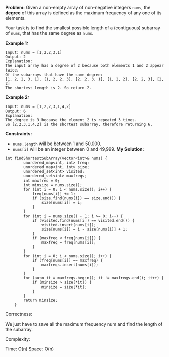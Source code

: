 **Problem:**
Given a non-empty array of non-negative integers `nums`, the **degree** of this array is defined as the maximum frequency of any one of its elements.

Your task is to find the smallest possible length of a (contiguous) subarray of `nums`, that has the same degree as `nums`.

 

**Example 1:**

```
Input: nums = [1,2,2,3,1]
Output: 2
Explanation: 
The input array has a degree of 2 because both elements 1 and 2 appear twice.
Of the subarrays that have the same degree:
[1, 2, 2, 3, 1], [1, 2, 2, 3], [2, 2, 3, 1], [1, 2, 2], [2, 2, 3], [2, 2]
The shortest length is 2. So return 2.
```

**Example 2:**

```
Input: nums = [1,2,2,3,1,4,2]
Output: 6
Explanation: 
The degree is 3 because the element 2 is repeated 3 times.
So [2,2,3,1,4,2] is the shortest subarray, therefore returning 6.
```

 

**Constraints:**

- `nums.length` will be between 1 and 50,000.
- `nums[i]` will be an integer between 0 and 49,999.
**My Solution:**
```
int findShortestSubArray(vector<int>& nums) {
        unordered_map<int, int> freq;
        unordered_map<int, int> size;
        unordered_set<int> visited;
        unordered_set<int> maxfreqs;
        int maxfreq = 0;
        int minsize = nums.size();
        for (int i = 0; i < nums.size(); i++) {
            freq[nums[i]] += 1;
            if (size.find(nums[i]) == size.end()) {
                size[nums[i]] = i;
            }
        }
        for (int i = nums.size() - 1; i >= 0; i--) {
            if (visited.find(nums[i]) == visited.end()) {
                visited.insert(nums[i]);
                size[nums[i]] = i - size[nums[i]] + 1;
            }
            if (maxfreq < freq[nums[i]]) {
                maxfreq = freq[nums[i]];
            }
        }
        for (int i = 0; i < nums.size(); i++) {
            if (freq[nums[i]] == maxfreq) {
                maxfreqs.insert(nums[i]);
            }
        }
        for (auto it = maxfreqs.begin(); it != maxfreqs.end(); it++) {
            if (minsize > size[*it]) {
                minsize = size[*it];
            }
        }
        return minsize;
    }
```
Correctness:

We just have to save all the maximum frequency num and find the length of the subarray.

Complexity:

Time: O(n)
Space: O(n)